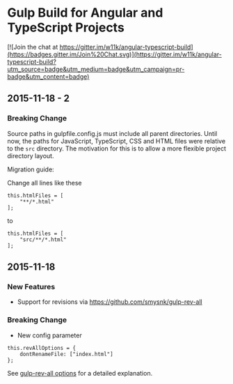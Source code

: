 
# Gulp Build for Angular and TypeScript Projects

[![Join the chat at https://gitter.im/w11k/angular-typescript-build](https://badges.gitter.im/Join%20Chat.svg)](https://gitter.im/w11k/angular-typescript-build?utm_source=badge&utm_medium=badge&utm_campaign=pr-badge&utm_content=badge)


## 2015-11-18 - 2

### Breaking Change

Source paths in gulpfile.config.js must include all parent directories. Until now, the paths for JavaScript, TypeScript, CSS and HTML files were relative to the `src` directory. The motivation for this is to allow a more flexible project directory layout.

Migration guide:

Change all lines like these

```
this.htmlFiles = [
    "**/*.html"
];
```

to

```
this.htmlFiles = [
    "src/**/*.html"
];
```


## 2015-11-18

### New Features

- Support for revisions via https://github.com/smysnk/gulp-rev-all

### Breaking Change

- New config parameter

```
this.revAllOptions = {
    dontRenameFile: ["index.html"]
};
```

See [gulp-rev-all options](https://github.com/smysnk/gulp-rev-all#options) for a detailed explanation.

